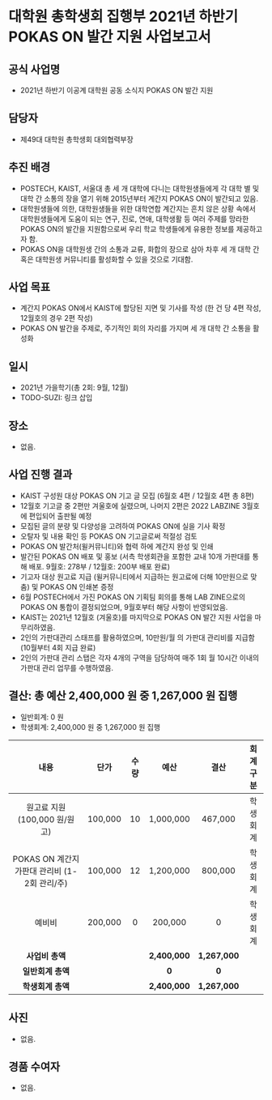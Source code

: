대학원 총학생회 집행부 2021년 하반기 POKAS ON 발간 지원 사업보고서
===

## 공식 사업명
- 2021년 하반기 이공계 대학원 공동 소식지 POKAS ON 발간 지원 

## 담당자
- 제49대 대학원 총학생회 대외협력부장 

## 추진 배경
- POSTECH, KAIST, 서울대 총 세 개 대학에 다니는 대학원생들에게 각 대학 별 및 대학 간 소통의 장을 열기 위해 2015년부터 계간지 POKAS ON이 발간되고 있음.
- 대학원생들에 의한, 대학원생들을 위한 대학연합 계간지는 흔치 않은 상황 속에서 대학원생들에게 도움이 되는 연구, 진로, 연애, 대학생활 등 여러 주제를 망라한 POKAS ON의 발간을 지원함으로써 우리 학교 학생들에게 유용한 정보를 제공하고자 함. 
- POKAS ON을 대학원생 간의 소통과 교류, 화합의 장으로 삼아 차후 세 개 대학 간 혹은 대학원생 커뮤니티를 활성화할 수 있을 것으로 기대함. 

## 사업 목표
- 계간지 POKAS ON에서 KAIST에 할당된 지면 및 기사를 작성 (한 건 당 4편 작성, 12월호의 경우 2편 작성) 
- POKAS ON 발간을 주제로, 주기적인 회의 자리를 가지며 세 개 대학 간 소통을 활성화 

## 일시
- 2021년 가을학기(총 2회: 9월, 12월)
- TODO-SUZI: 링크 삽입 
<!-- | 일시 | 내용 | 홍보물 | 
|---|---|---|
| 2021-03 ~ 2021-08 | - 가판대 관리<br>- 발간처 및 포스텍/서울대와의 상시 협력<br>- 학우 민원/건의 상시 대응 | | -->

## 장소
- 없음. 

## 사업 진행 결과
- KAIST 구성원 대상 POKAS ON 기고 글 모집 (6월호 4편 / 12월호 4편 총 8편) 
- 12월호 기고글 중 2편만 겨울호에 실렸으며, 나머지 2편은 2022 LABZINE 3월호에 편입되어 출판될 예정 
- 모집된 글의 분량 및 다양성을 고려하여 POKAS ON에 실을 기사 확정 
- 오탈자 및 내용 확인 등 POKAS ON 기고글로써 적절성 검토 
- POKAS ON 발간처(윌커뮤니티)와 협력 하에 계간지 완성 및 인쇄 
- 발간된 POKAS ON 배포 및 홍보 (서측 학생회관을 포함한 교내 10개 가판대를 통해 배포. 9월호: 278부 / 12월호: 200부 배포 완료) 
- 기고자 대상 원고료 지급 (윌커뮤니티에서 지급하는 원고료에 더해 10만원으로 맞춤) 및 POKAS ON 인쇄본 증정 
- 6월 POSTECH에서 가진 POKAS ON 기획팀 회의를 통해 LAB ZINE으로의 POKAS ON 통합이 결정되었으며, 9월호부터 해당 사항이 반영되었음. 
- KAIST는 2021년 12월호 (겨울호)를 마지막으로 POKAS ON 발간 지원 사업을 마무리하였음. 
- 2인의 가판대관리 스태프를 활용하였으며, 10만원/월 의 가판대 관리비를 지급함 (10월부터 4회 지급 완료) 
- 2인의 가판대 관리 스탭은 각자 4개의 구역을 담당하여 매주 1회 월 10시간 이내의 가판대 관리 업무를 수행하였음.

## 결산: 총 예산 2,400,000 원 중 1,267,000 원 집행
- 일반회계: 0 원
- 학생회계: 2,400,000 원 중 1,267,000 원 집행 

| **내용** | **단가** | **수량** | **예산** | **결산** | **회계구분** |
|:---:|:---:|:---:|:---:|:---:|:---:|
| 원고료 지원(100,000 원/원고) | 100,000 | 10 | 1,000,000 | 467,000 | 학생회계 |
| POKAS ON 계간지 가판대 관리비 (1-2회 관리/주) | 100,000 | 12 | 1,200,000 | 800,000 |  학생회계 |
| 예비비 | 200,000 | 0 | 200,000 | 0 | 학생회계 |
| **사업비 총액** |  |  | **2,400,000** | **1,267,000** |  |
| **일반회계 총액** |  |  | **0** | **0** |  |
| **학생회계 총액** |  |  | **2,400,000** | **1,267,000** |  |

## 사진
- 없음. 

## 경품 수여자
- 없음.